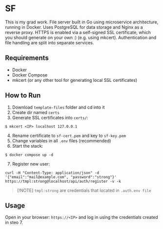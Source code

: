 # SF
This is my grad work. 
File server built in Go using microservice architecture, running in Docker.
Uses PostgreSQL for data storage and Nginx as a reverse proxy.
HTTPS is enabled via a self-signed SSL certificate, which you should generate on your own :) (e.g. using mkcert).
Authentication and file handling are split into separate services.

## Requirements
- Docker
- Docker Compose
- mkcert (or any other tool for generating local SSL certificates)

## How to Run
1. Download `template-files` folder and cd into it
2. Create dir named `certs`
3. Generate SSL certificates into `certs/`:
```
$ mkcert <IP> localhost 127.0.0.1
```
4. Rename certificate to `sf-cert.pem` and key to `sf-key.pem`
5. Change variables in all `.env` files (recommended)
6. Start the stack:
```
$ docker compose up -d
```
7. Register new user:
```
curl -H "Content-Type: application/json" -d '{"email":"mail@example.com", "password":"strong"}' https://tmpl:strong@localhost/api/auth/register -v -k
```
>[!NOTE] `tmpl:strong` are credentials that located in `.auth.env file`

## Usage
Open in your browser: `https://<IP>` and log in using the credentials created in steo 7.
